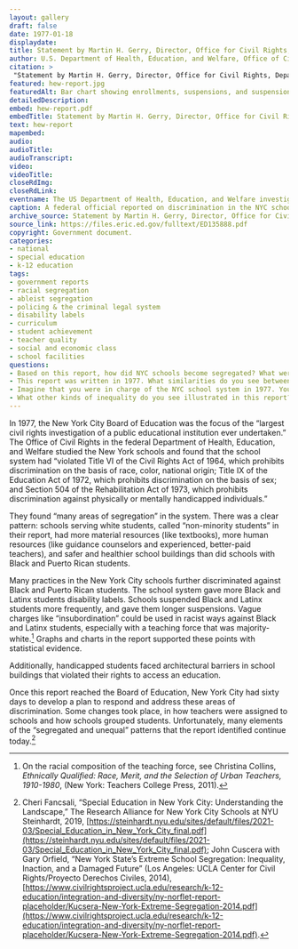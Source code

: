 ```yaml
--- 
layout: gallery
draft: false
date: 1977-01-18
displaydate: 
title: Statement by Martin H. Gerry, Director, Office for Civil Rights, Department of Health, Education, and Welfare, excerpts
author: U.S. Department of Health, Education, and Welfare, Office of Civil Rights
citation: >
 "Statement by Martin H. Gerry, Director, Office for Civil Rights, Department of Health, Education, and Welfare, excerpts," US Department of Health, Education, and Welfare, Office of Civil Rights, in New York City Civil Rights History Project, Accessed: [Month Day, Year], https://nyccivilrightshistory.org/gallery/hew-report.
featured: hew-report.jpg
featuredAlt: Bar chart showing enrollments, suspensions, and suspension days by race
detailedDescription: 
embed: hew-report.pdf
embedTitle: Statement by Martin H. Gerry, Director, Office for Civil Rights, Department of Health, Education, and Welfare, excerpts
text: hew-report
mapembed: 
audio: 
audioTitle: 
audioTranscript: 
video: 
videoTitle: 
closeRdImg: 
closeRdLink: 
eventname: The US Department of Health, Education, and Welfare investigates discrimination in NYC schools.
caption: A federal official reported on discrimination in the NYC school system, including by race, language, sex, and disability.
archive_source: Statement by Martin H. Gerry, Director, Office for Civil Rights, Department of Health, Education, and Welfare
source_link: https://files.eric.ed.gov/fulltext/ED135888.pdf
copyright: Government document.
categories: 
- national
- special education
- k-12 education
tags: 
- government reports
- racial segregation
- ableist segregation
- policing & the criminal legal system
- disability labels
- curriculum
- student achievement
- teacher quality
- social and economic class
- school facilities
questions: 
- Based on this report, how did NYC schools become segregated? What were the impacts of this segregation?
- This report was written in 1977. What similarities do you see between then and now? What differences? How does it feel, as a current student today, to notice these differences and similarities?
- Imagine that you were in charge of the NYC school system in 1977. You received this letter, and had to make a plan to address these problems within 60 days. What would you propose to do? Who do you think would support you? Who might oppose you?
- What other kinds of inequality do you see illustrated in this report? 
--- 
```


In 1977, the New York City Board of Education was the focus of the “largest civil rights investigation of a public educational institution ever undertaken.” The Office of Civil Rights in the federal Department of Health, Education, and Welfare studied the New York schools and found that the school system had “violated Title VI of the Civil Rights Act of 1964, which prohibits discrimination on the basis of race, color, national origin; Title IX of the Education Act of 1972, which prohibits discrimination on the basis of sex; and Section 504 of the Rehabilitation Act of 1973, which prohibits discrimination against physically or mentally handicapped individuals.”
 
They found “many areas of segregation” in the system. There was a clear pattern: schools serving white students, called “non-minority students” in their report, had more material resources (like textbooks), more human resources (like guidance counselors and experienced, better-paid teachers), and safer and healthier school buildings than did schools with Black and Puerto Rican students. 

Many practices in the New York City schools further discriminated against Black and Puerto Rican students. The school system gave more Black and Latinx students disability labels. Schools suspended Black and Latinx students more frequently, and gave them longer suspensions. Vague charges like “insubordination” could be used in racist ways against Black and Latinx students, especially with a teaching force that was majority-white.[^1]  Graphs and charts in the report supported these points with statistical evidence.

Additionally, handicapped students faced architectural barriers in school buildings that violated their rights to access an education.

Once this report reached the Board of Education, New York City had sixty days to develop a plan to respond and address these areas of discrimination. Some changes took place, in how teachers were assigned to schools and how schools grouped students. Unfortunately, many elements of the “segregated and unequal” patterns that the report identified continue today.[^2]

[^1]: On the racial composition of the teaching force, see Christina Collins, _Ethnically Qualified: Race, Merit, and the Selection of Urban Teachers, 1910-1980_, (New York: Teachers College Press, 2011). 

[^2]: Cheri Fancsali, “Special Education in New York City: Understanding the Landscape,” The Research Alliance for New York City Schools at NYU Steinhardt, 2019, [https://steinhardt.nyu.edu/sites/default/files/2021-03/Special_Education_in_New_York_City_final.pdf](https://steinhardt.nyu.edu/sites/default/files/2021-03/Special_Education_in_New_York_City_final.pdf); John Cuscera with Gary Orfield, “New York State’s Extreme School Segregation: Inequality, Inaction, and a Damaged Future” (Los Angeles: UCLA Center for Civil Rights/Proyecto Derechos Civiles, 2014), [https://www.civilrightsproject.ucla.edu/research/k-12-education/integration-and-diversity/ny-norflet-report-placeholder/Kucsera-New-York-Extreme-Segregation-2014.pdf](https://www.civilrightsproject.ucla.edu/research/k-12-education/integration-and-diversity/ny-norflet-report-placeholder/Kucsera-New-York-Extreme-Segregation-2014.pdf).
